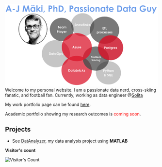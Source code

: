 <!-- # A-J Mäki, PhD: Data Engineer & Passionate Data Nerd -->
![my](pics/ajm_bubble.png)
Welcome to my personal website. 
I am a passionate data nerd, cross-skiing fanatic, and football fan. 
Currently, working as data engineer @[Solita](https://www.solita.fi/)
<!--  Portfolio CV: separate current portfolio and academic portfolio -->
My work portfolio page can be found [here](https://anahill.github.io/portfolio/).

Academic portfolio showing my research outcomes is 
<span style="color:red">coming soon</span>.

<!-- badges of tools -->

<!-- , where I have gathered together my 
- Work portfolio 
- Academic portfolio
- Projects -->


## Projects
- See [DatAnalyzer](https://github.com/AnaHill/DatAnalyzer), my data analysis project using **MATLAB** 


**Visitor's count**
<div align="left">   
  <img src="https://profile-counter.glitch.me/AnaHill/count.svg" alt="Visitor's Count" />
</div>
